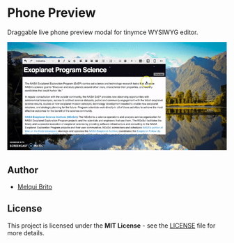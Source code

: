 # Phone Preview
Draggable live phone preview modal for tinymce WYSIWYG editor.

![demo](phone-preview-demo.gif)

## Author
* [Melqui Brito](https://github.com/melquibrito)

## License
This project is licensed under the __MIT License__ - see the [LICENSE](LICENSE.md) file for more details.
